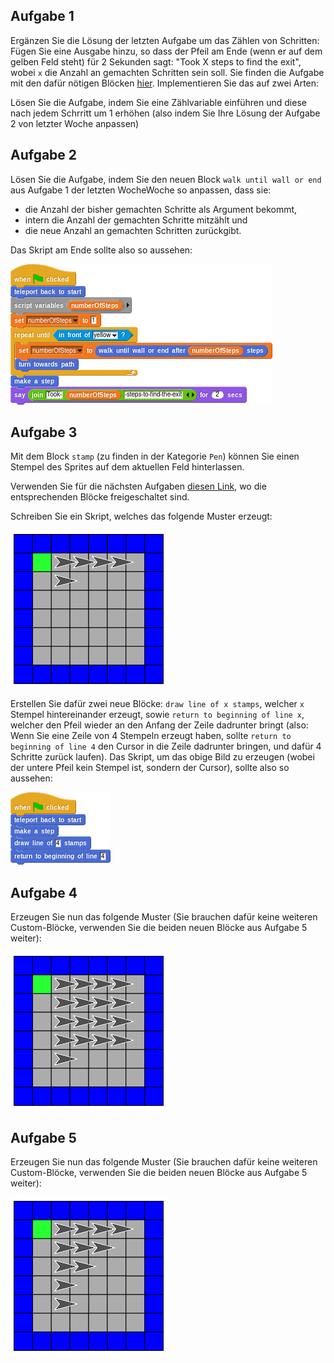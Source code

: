 ## Aufgabe 1

Ergänzen Sie die Lösung der letzten Aufgabe um das Zählen von Schritten: Fügen Sie eine Ausgabe hinzu, so dass der Pfeil am Ende (wenn er auf dem gelben Feld steht) für 2 Sekunden sagt: "Took X steps to find the exit", wobei `x` die Anzahl an gemachten Schritten sein soll. Sie finden die Aufgabe mit den dafür nötigen Blöcken [hier](https://snap.berkeley.edu/project?user=piotrdabrowski&project=Prog1-Uebung2). Implementieren Sie das auf zwei Arten:

Lösen Sie die Aufgabe, indem Sie eine Zählvariable einführen und diese nach jedem Schrritt um 1 erhöhen (also indem Sie Ihre Lösung der Aufgabe 2 von letzter Woche anpassen)

## Aufgabe 2

Lösen Sie die Aufgabe, indem Sie den neuen Block `walk until wall or end` aus Aufgabe 1 der letzten WocheWoche so anpassen, dass sie:

* die Anzahl der bisher gemachten Schritte als Argument bekommt,
* intern die Anzahl der gemachten Schritte mitzählt und
* die neue Anzahl an gemachten Schritten zurückgibt.

Das Skript am Ende sollte also so aussehen:

![Skript für Aufgabe 4](Bilder/uebung4_script.png)

## Aufgabe 3

Mit dem Block `stamp` (zu finden in der Kategorie `Pen`) können Sie einen Stempel des Sprites auf dem aktuellen Feld hinterlassen.

Verwenden Sie für die nächsten Aufgaben [diesen Link](https://snap.berkeley.edu/project?user=piotrdabrowski&project=Prog1-Uebung3), wo die entsprechenden Blöcke freigeschaltet sind.

Schreiben Sie ein Skript, welches das folgende Muster erzeugt:

![Muster für Aufgabe 5](Bilder/uebung5.png)

Erstellen Sie dafür zwei neue Blöcke: `draw line of x stamps`, welcher `x` Stempel hintereinander erzeugt, sowie `return to beginning of line x`, welcher den Pfeil wieder an den Anfang der Zeile dadrunter bringt (also: Wenn Sie eine Zeile von 4 Stempeln erzeugt haben, sollte `return to beginning of line 4` den Cursor in die Zeile dadrunter bringen, und dafür 4 Schritte zurück laufen). Das Skript, um das obige Bild zu erzeugen (wobei der untere Pfeil kein Stempel ist, sondern der Cursor), sollte also so aussehen:

![Skript für Aufgabe 5](Bilder/uebung5_script.png)

## Aufgabe 4

Erzeugen Sie nun das folgende Muster (Sie brauchen dafür keine weiteren Custom-Blöcke, verwenden Sie die beiden neuen Blöcke aus Aufgabe 5 weiter):

![Muster für Aufgabe 6](Bilder/uebung6.png)


## Aufgabe 5

Erzeugen Sie nun das folgende Muster (Sie brauchen dafür keine weiteren Custom-Blöcke, verwenden Sie die beiden neuen Blöcke aus Aufgabe 5 weiter):

![Muster für Aufgabe 7](Bilder/uebung7.png)
